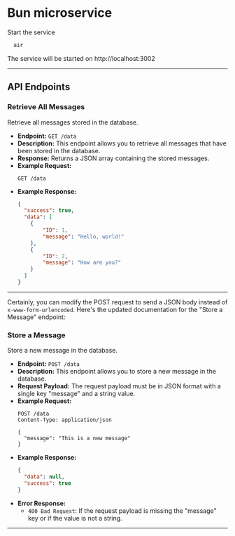 # Bun microservice

Start the service

```cmd
  air
```
The service will be started on http://localhost:3002

---

## API Endpoints

### Retrieve All Messages

Retrieve all messages stored in the database.

- **Endpoint:** `GET /data`
- **Description:** This endpoint allows you to retrieve all messages that have been stored in the database.
- **Response:** Returns a JSON array containing the stored messages.
- **Example Request:**
  ```http
  GET /data
  ```
- **Example Response:**
  ```json
  {
    "success": true,
    "data": [
      {
          "ID": 1,
          "message": "Hello, world!"
      },
      {
          "ID": 2,
          "message": "How are you?"
      }
    ]
  }
  ```
---
Certainly, you can modify the POST request to send a JSON body instead of `x-www-form-urlencoded`. Here's the updated documentation for the "Store a Message" endpoint:

### Store a Message

Store a new message in the database.

- **Endpoint:** `POST /data`
- **Description:** This endpoint allows you to store a new message in the database.
- **Request Payload:** The request payload must be in JSON format with a single key "message" and a string value.
- **Example Request:**
  ```http
  POST /data
  Content-Type: application/json

  {
    "message": "This is a new message"
  }
  ```
- **Example Response:**
  ```json
  {
    "data": null,
    "success": true
  }
  ```
- **Error Response:**
  - `400 Bad Request`: If the request payload is missing the "message" key or if the value is not a string.

---
